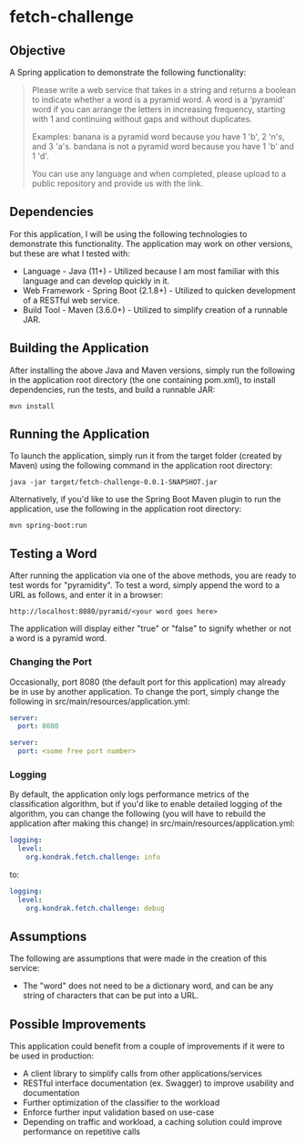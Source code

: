 # fetch-challenge

## Objective
A Spring application to demonstrate the following functionality:
> Please write a web service that takes in a string and returns a boolean to indicate whether a word is a pyramid word.
> A word is a ‘pyramid’ word if you can arrange the letters in increasing frequency, starting with 1 and continuing
> without gaps and without duplicates.
>
> Examples:
> banana is a pyramid word because you have 1 'b', 2 'n's, and 3 'a's.
> bandana is not a pyramid word because you have 1 'b' and 1 'd'.
>
> You can use any language and when completed, please upload to a public repository and provide us with the link.

## Dependencies

For this application, I will be using the following technologies to demonstrate this functionality.  The application
may work on other versions, but these are what I tested with:
* Language - Java (11+) - Utilized because I am most familiar with this language and can develop quickly in it.
* Web Framework - Spring Boot (2.1.8+) - Utilized to quicken development of a RESTful web service.
* Build Tool - Maven (3.6.0+) - Utilized to simplify creation of a runnable JAR.

## Building the Application

After installing the above Java and Maven versions, simply run the following in the application root
directory (the one containing pom.xml), to install dependencies, run the tests, and build a runnable JAR:
```
mvn install
```

## Running the Application
To launch the application, simply run it from the target folder (created by Maven) using the following
command in the application root directory:
```
java -jar target/fetch-challenge-0.0.1-SNAPSHOT.jar
```

Alternatively, if you'd like to use the Spring Boot Maven plugin to run the application, use the
following in the application root directory:
```
mvn spring-boot:run
```

## Testing a Word
After running the application via one of the above methods, you are ready to test words for "pyramidity".
To test a word, simply append the word to a URL as follows, and enter it in a browser:
```
http://localhost:8080/pyramid/<your word goes here>
```
The application will display either "true" or "false" to signify whether or not a word is a pyramid
word.

### Changing the Port
Occasionally, port 8080 (the default port for this application) may already be in use by another application.
To change the port, simply change the following in src/main/resources/application.yml:
```yaml
server:
  port: 8080
```

```yaml
server:
  port: <some free port number>
```

### Logging
By default, the application only logs performance metrics of the classification algorithm, but 
if you'd like to enable detailed logging of the algorithm, you can change the following
(you will have to rebuild the application after making this change) in src/main/resources/application.yml:
```yaml
logging:
  level:
    org.kondrak.fetch.challenge: info
```
to:
```yaml
logging:
  level:
    org.kondrak.fetch.challenge: debug
```

## Assumptions
The following are assumptions that were made in the creation of this service:
* The "word" does not need to be a dictionary word, and can be any string of characters that can be
put into a URL.

## Possible Improvements
This application could benefit from a couple of improvements if it were to be used in production:
* A client library to simplify calls from other applications/services
* RESTful interface documentation (ex. Swagger) to improve usability and documentation
* Further optimization of the classifier to the workload
* Enforce further input validation based on use-case
* Depending on traffic and workload, a caching solution could improve performance on repetitive calls
